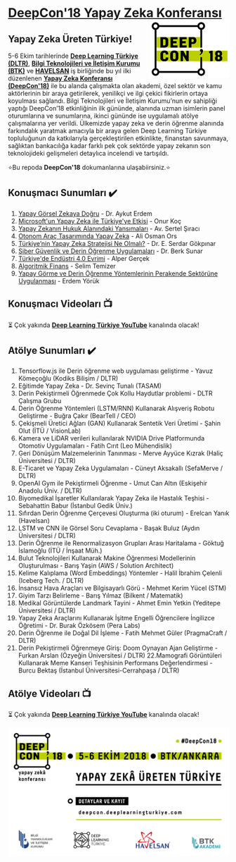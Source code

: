# [DeepCon'18 Yapay Zeka Konferansı](http://deepcon.deeplearningturkiye.com/) <img align="right" src="deepcon_logo.png">

## Yapay Zeka Üreten Türkiye!



5-6 Ekim tarihlerinde [**Deep Learning Türkiye (DLTR)**](http://deeplearningturkiye.com/), [**Bilgi Teknolojileri ve İletişim Kurumu (BTK)**](https://www.btk.gov.tr/) ve [**HAVELSAN**](http://www.havelsan.com.tr/) iş birliğinde bu yıl ilki düzenlenen [**Yapay Zeka Konferansı (DeepCon'18)**](http://deepcon.deeplearningturkiye.com/) ile bu alanda çalışmakta olan akademi, özel sektör ve kamu aktörlerinin bir araya getirilerek, yenilikçi ve ilgi çekici fikirlerin ortaya koyulması sağlandı. Bilgi Teknolojileri ve İletişim Kurumu’nun ev sahipliği yaptığı DeepCon’18 etkinliğinin ilk gününde, alanında uzman isimlerin panel oturumlarına ve sunumlarına, ikinci gününde ise uygulamalı atölye çalışmalarına yer verildi. Ülkemizde yapay zeka ve derin öğrenme alanında farkındalık yaratmak amacıyla bir araya gelen Deep Learning Türkiye topluluğunun da katkılarıyla gerçekleştirilen etkinlikte, finanstan savunmaya, sağlıktan bankacılığa kadar farklı pek çok sektörde yapay zekanın son teknolojideki gelişmeleri detaylıca incelendi ve tartışıldı.

⭐️Bu repoda **DeepCon'18** dokumanlarına ulaşabiirsiniz.⭐️

## Konuşmacı Sunumları :heavy_check_mark:
1. [Yapay Görsel Zekaya Doğru](https://github.com/deeplearningturkiye/DeepCon18/blob/master/Konusmac-_Sunumlari/1-DeepCon_AykutErdem.pdf) - Dr. Aykut Erdem
2. [Microsoft'un Yapay Zeka ile Türkiye'ye Etkisi](https://github.com/deeplearningturkiye/DeepCon18/blob/master/Konusmac-_Sunumlari/2-DeepCon_Onur%20Koc.pdf) - Onur Koç
3. [Yapay Zekanın Hukuk Alanındaki Yansımaları](https://github.com/deeplearningturkiye/DeepCon18/blob/master/Konusmac-_Sunumlari/3-DeepCon_Av.SertalSiraci.pdf) - Av. Sertel Şıracı
4. [Otonom Araç Tasarımında Yapay Zeka](https://github.com/deeplearningturkiye/DeepCon18/blob/master/Konusmac-_Sunumlari/4-DeepCon_AliOsmanOrs.pdf) - Ali Osman Ors
5. [Türkiye’nin Yapay Zeka Stratejisi Ne Olmalı?](https://github.com/deeplearningturkiye/DeepCon18/blob/master/Konusmac-_Sunumlari/5-DeepCon_ESerdarGokpinar.pdf) - Dr. E. Serdar Gökpınar
6. [Siber Güvenlik ve Derin Öğrenme Uygulamaları](https://github.com/deeplearningturkiye/DeepCon18/blob/master/Konusmac-_Sunumlari/6-DeepCon_BerkSunar.pdf) - Dr. Berk Sunar
7. [Türkiye'de Endüstri 4.0 Evrimi](https://github.com/deeplearningturkiye/DeepCon18/blob/master/Konusmac-_Sunumlari/7-DeepCon_AlperGer%C3%A7ek.pdf) - Alper Gerçek
8. [Algoritmik Finans]() -  Selim Temizer
9. [Yapay Görme ve Derin Öğrenme Yöntemlerinin Perakende Sektörüne Uygulanması](https://github.com/deeplearningturkiye/DeepCon18/blob/master/Konusmac-_Sunumlari/9-DeepCon_ErdemYoruk.pdf) - Erdem Yörük

## Konuşmacı Videoları :tv:
:hourglass_flowing_sand: Çok yakında [**Deep Learning Türkiye YouTube**](https://www.youtube.com/channel/UCrp_7_JACqsYbSmHFowvqbg) kanalında olacak!

## Atölye Sunumları :heavy_check_mark:
1. Tensorflow.js ile Derin öğrenme web uygulaması geliştirme - Yavuz Kömeçoğlu  (Kodiks Bilişim / DLTR) 
2. Eğitimde Yapay Zeka - Dr. Sevinç Tunalı (TASAM)
3. Derin Pekiştirmeli Öğrenmede Çok Kollu Haydutlar problemi - DLTR Çalışma Grubu 
4. Derin Öğrenme Yöntemleri (LSTM/RNN) Kullanarak Alışveriş Robotu Geliştirme - Buğra Çakır (BearTell / CEO)
5. Çekişmeli Üretici Ağları (GAN) Kullanarak Sentetik Veri Üretimi - Şahin Olut (İTÜ / VisionLab)
6. Kamera ve LiDAR verileri kullanılarak NVIDIA Drive Platformunda Otomotiv Uygulamaları - Fatih Cırıt (Leo Mühendislik)
7. Geri Dönüşüm Malzemelerinin Tanınması -  Merve Ayyüce Kızrak (Haliç Üniversitesi / DLTR)
8. E-Ticaret ve Yapay Zeka Uygulamaları - Cüneyt Aksakallı (SefaMerve / DLTR)
9. OpenAI Gym ile Pekiştirmeli Öğrenme - Umut Can Altın (Eskişehir Anadolu Üniv. / DLTR)
10. Biyomedikal İşaretler Kullanılarak Yapay Zeka ile Hastalık Teşhisi - Sebahattin Babur (İstanbul Gedik Üniv.)
11. Sıfırdan Derin Öğrenme Çerçevesi Oluşturma (iki oturum) - Erelcan Yanık (Havelsan)
12. LSTM ve CNN ile Görsel Soru Cevaplama - Başak Buluz (Aydın Üniversitesi / DLTR)
13. Derin Öğrenme ile Renormalizasyon Grupları Arası Haritalama - Göktuğ İslamoğlu (İTÜ / İnşaat Müh.)
14. Bulut Teknolojileri Kullanarak Makine Öğrenmesi Modellerinin Oluşturulması - Barış Yaşin (AWS / Solution Architect)
15. Kelime Kalıplama (Word Embeddings) Yöntemler - Halil İbrahim Çelenli (Iceberg Tech. / DLTR)
16. İnsansız Hava Araçları ve Bilgisayarlı Görü - Mehmet Kerim Yücel (STM)
17. Giyim Tarzı Belirleme - Barış Yılmaz (Bilkent / Matematik)
18. Medikal Görüntülerde Landmark Tayini - Ahmet Emin Yetkin (Yeditepe Üniversitesi / DLTR)
19. Yapay Zeka Araçlarını Kullanarak İşitme Engelli Öğrencilere İngilizce Öğretimi - Dr. Burak Özkösem (Pera Labs)
20. Derin Öğrenme ile Doğal Dil İşleme - Fatih Mehmet Güler (PragmaCraft / DLTR)
21. Derin Pekiştirmeli Öğrenmeye Giriş: Doom Oynayan Ajan Geliştirme - Furkan Arslan (Özyeğin Üniversitesi / DLTR)
22.Mamografi Görüntüleri Kullanarak Meme Kanseri Teşhisinin Performans Değerlendirmesi - Burcu Bektaş (İstanbul Üniversitesi-Cerrahpaşa / DLTR)

## Atölye Videoları :tv:
:hourglass_flowing_sand: Çok yakında [**Deep Learning Türkiye YouTube**](https://www.youtube.com/channel/UCrp_7_JACqsYbSmHFowvqbg) kanalında olacak!

<img align="right" src="DEEPCON18.jpeg">
